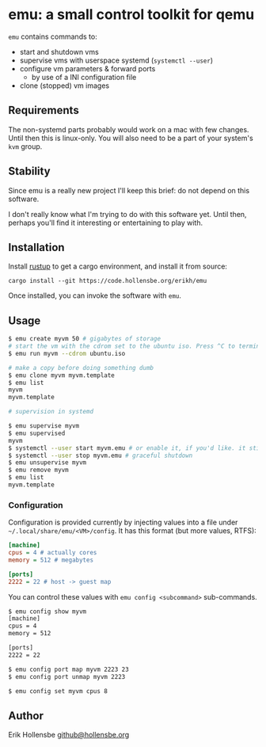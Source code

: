 # emu: a small control toolkit for qemu

`emu` contains commands to:

- start and shutdown vms
- supervise vms with userspace systemd (`systemctl --user`)
- configure vm parameters & forward ports
  - by use of a INI configuration file
- clone (stopped) vm images

## Requirements

The non-systemd parts probably would work on a mac with few changes. Until then
this is linux-only. You will also need to be a part of your system's `kvm`
group.

## Stability

Since emu is a really new project I'll keep this brief: do not depend on this
software.

I don't really know what I'm trying to do with this software yet. Until then,
perhaps you'll find it interesting or entertaining to play with.

## Installation

Install [rustup](https://rustup.rs) to get a cargo environment, and install it
from source:

```
cargo install --git https://code.hollensbe.org/erikh/emu
```

Once installed, you can invoke the software with `emu`.

## Usage

```bash
$ emu create myvm 50 # gigabytes of storage
# start the vm with the cdrom set to the ubuntu iso. Press ^C to terminate the vm.
$ emu run myvm --cdrom ubuntu.iso

# make a copy before doing something dumb
$ emu clone myvm myvm.template
$ emu list
myvm
myvm.template

# supervision in systemd

$ emu supervise myvm
$ emu supervised
myvm
$ systemctl --user start myvm.emu # or enable it, if you'd like. it sticks to your login session.
$ systemctl --user stop myvm.emu # graceful shutdown
$ emu unsupervise myvm
$ emu remove myvm
$ emu list
myvm.template
```

### Configuration

Configuration is provided currently by injecting values into a file under
`~/.local/share/emu/<VM>/config`. It has this format (but more values, RTFS):

```ini
[machine]
cpus = 4 # actually cores
memory = 512 # megabytes

[ports]
2222 = 22 # host -> guest map
```

You can control these values with `emu config <subcommand>` sub-commands.

```bash
$ emu config show myvm
[machine]
cpus = 4
memory = 512

[ports]
2222 = 22

$ emu config port map myvm 2223 23
$ emu config port unmap myvm 2223

$ emu config set myvm cpus 8
```

## Author

Erik Hollensbe <github@hollensbe.org>
